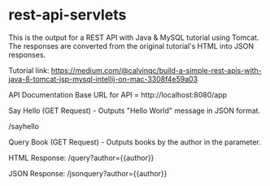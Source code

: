 # rest-api-servlets
This is the output for a REST API with Java & MySQL tutorial using Tomcat. The responses are converted from the original tutorial's HTML into JSON responses.

Tutorial link: https://medium.com/@calvinqc/build-a-simple-rest-apis-with-java-8-tomcat-jsp-mysql-intellij-on-mac-3308f4e59a03

API Documentation
Base URL for API = http://localhost:8080/app

Say Hello (GET Request) - Outputs "Hello World" message in JSON format.

/sayhello

Query Book (GET Request) - Outputs books by the author in the parameter.

HTML Response:
/query?author={{author}}

JSON Response:
/jsonquery?author={{author}}


